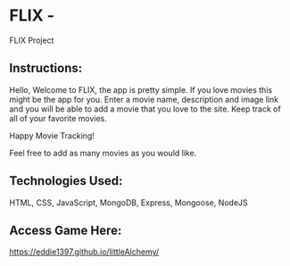 # FLIX -
FLIX Project




## Instructions:

Hello, Welcome to FLIX, the app is pretty simple. If you love movies this might be the app for you. Enter a movie name, description and image link and you will be able to add a movie that you love to the site. Keep track of all of your favorite movies.

Happy Movie Tracking!

Feel free to add as many movies as you would like.




## Technologies Used:

HTML, CSS, JavaScript, MongoDB, Express, Mongoose, NodeJS


## Access Game Here:

https://eddie1397.github.io/littleAlchemy/

